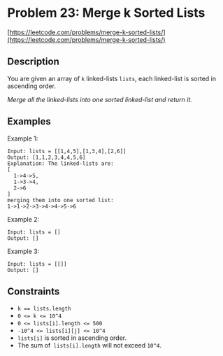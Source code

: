 # Problem 23: Merge k Sorted Lists

[https://leetcode.com/problems/merge-k-sorted-lists/](https://leetcode.com/problems/merge-k-sorted-lists/)

## Description

You are given an array of `k` linked-lists `lists`, each linked-list is sorted in ascending order.

*Merge all the linked-lists into one sorted linked-list and return it.*

## Examples

Example 1:
```
Input: lists = [[1,4,5],[1,3,4],[2,6]]
Output: [1,1,2,3,4,4,5,6]
Explanation: The linked-lists are:
[
  1->4->5,
  1->3->4,
  2->6
]
merging them into one sorted list:
1->1->2->3->4->4->5->6
```

Example 2:
```
Input: lists = []
Output: []
```

Example 3:
```
Input: lists = [[]]
Output: []
```

## Constraints

- `k == lists.length`
- `0 <= k <= 10^4`
- `0 <= lists[i].length <= 500`
- `-10^4 <= lists[i][j] <= 10^4`
- `lists[i]` is sorted in ascending order.
- The sum of` lists[i].length` will not exceed `10^4`.
